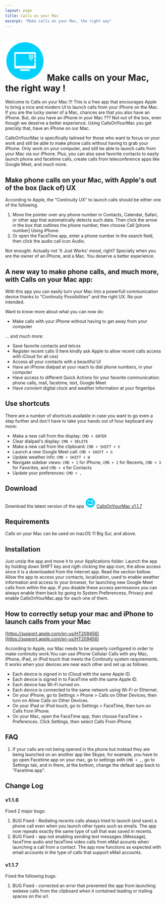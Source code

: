 ```yaml
---
layout: page
title: Calls on your Mac
excerpt: "Make calls on your Mac, the right way"
---
```


# ![Calls on your Mac logo](/images/callsonyourmac_icon_128x128.png "Make Calls on your Mac, the right way") Make calls on your Mac, the right way !

Welcome to Calls on your Mac !!! This is a free app that encourages Apple to bring a nice and modern UI to launch calls from your iPhone on the Mac. If you are the lucky owner of a Mac, chances are that you also have an iPhone. But, do you have an iPhone in your Mac ??? Not out of the box, even though we deserve a better experience. Using CallsOnYourMac you get precisly that, have an iPhone on our Mac.

CallsOnYourMac is specifically tailroed for those who want to focus on your work and still be able to make phone calls without having to grab your iPhone. Only work on your computer, and still be able to launch calls from your Mac via our iPhone. Plus, you can also save favorite contacts to easily launch phone and facetime calls, create calls from teleconference apps like Google Meet, and much more.

## Make phone calls on your Mac, with Apple's out of the box (lack of) UX

According to Apple, the "Continuity UX" to launch calls should be either one of the following.

1. Move the pointer over any phone number in Contacts, Calendar, Safari, or other app that automatically detects such data. Then click the arrow in the box that outlines the phone number, then choose Call [phone number] Using iPhone.
2. Or open the FaceTime app, enter a phone number in the search field, then click the audio call icon Audio.

Not enought. Actually not 'It Just Works' mood, right? Specially when you are the owner of an iPhone, and a Mac. You deserve a better experience.

## A new way to make phone calls, and much more, with Calls on your Mac app:

With this app you can easily turn your Mac into a powerfull communication device thanks to "Continuity Possibilities" and the right UX. No pun intended.

Want to know more about what you can now do:

- Make calls with your iPhone without having to get away from your computer

... and much more:

- Save favorite contacts and telcos
- Register recent calls (I here kindly ask Apple to allow recent calls access with iCloud for all ces)
- Access all your contacts with a beautiful UI
- Have an iPhone dialpad at your reach to dial phone numbers, in your computer
- Have access to different Quick Actions for your favorite communication: phone calls, mail, facetime, text, Google Meet
- Have convient digital clock and weather information at your fingertips

## Use shortcuts

There are a number of shortcuts available in case you want to go even a step further and don't have to take your hands out of hour keyboard any more:

- Make a new call from the display: `CMD + ENTER`
- Clear dialpad's display: `CMD + DELETE`
- Make a new call from the clipboard: `CMD + SHIFT + V`
- Launch a new Google Meet call: `CMD + SHIFT + G`
- Update weather info: `CMD + SHIFT + W`
- Navigate sidebar views: `CMD + 1` for iPhone, `CMD + 2` for Recents, `CMD + 3` for Favorites, and `CMD + 4` for Contacts
- Update your preferences: `CMD + ,`

## Download

Download the latest version of the app ![Calls on your Mac logo](/images/callsonyourmac_icon_32x32.png "Download Calls On your Mac here") [CallsOnYourMac v1.1.7](http://www.oliverbarreto.com/downloads/CallsOnYourMac.zip)

## Requirements

Calls on your Mac can be used on macOS 11 Big Sur, and above.

## Installation

Just unzip the app and move it to your Applications folder. Launch the app by holding down SHIFT key and rigth clicking the app icon, the allow access since it is a downloaded from the internet app. Read the section bellow.
Allow the app to access your contacts, localization, used to enable weather information and access to your browser, for launching new Google Meet calls from within the app.
If you disable these access permissions you can always enable them back by going to System Preferencess, Privacy and enable CallsOnYourMac.app for each one of them.

## How to correctly setup your mac and iPhone to launch calls from your Mac

[https://support.apple.com/en-us/HT209456](https://support.apple.com/en-us/HT209456)

According to Apple, our Mac needs to be properly configured in order to make continutiy work.You can use iPhone Cellular Calls with any Mac, iPhone, iPad, or iPod touch that meets the Continuity system requirements. It works when your devices are near each other and set up as follows:

- Each device is signed in to iCloud with the same Apple ID.
- Each device is signed in to FaceTime with the same Apple ID.
- Each device has Wi-Fi turned on.
- Each device is connected to the same network using Wi-Fi or Ethernet.
- On your iPhone, go to Settings > Phone > Calls on Other Devices, then turn on Allow Calls on Other Devices.
- On your iPad or iPod touch, go to Settings > FaceTime, then turn on Calls from iPhone.
- On your Mac, open the FaceTime app, then choose FaceTime > Preferences. Click Settings, then select Calls From iPhone.

## FAQ

1. If your calls are not being opened in the phone but instead they are being launched on an another app like Skype, for example, you have to go open Facetime app on your mac, go to settings with `CMD + ,`, go to Settings tab, and in there, at the bottom, change the default app back to "Facetime.app".

## Change Log

### v1.1.6

Fixed 2 major bugs:

1. BUG Fixed - Redialing recents calls always tried to launch (and save) a phone call even when you launch other types such as emails. The app now repeats exactly the same type of call that was saved in recents.
2. BUG Fixed - app not enabling sending text messages (iMessage), faceTime audio and faceTime video calls from eMail acounts when launching a call from a contact. The app now functions as expected with email accounts in the type of calls that support eMail accounts.

### v1.1.7

Fixed the following bugs:

1. BUG Fixed - corrected an error that prevented the app from launching webexe calls from the clipboard when it contained leading or trailing spaces on the url.
